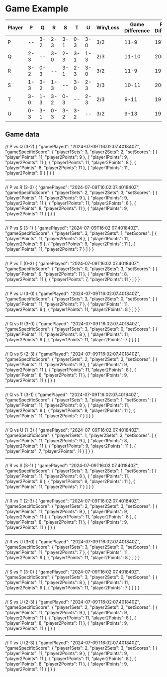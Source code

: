 # Game Example

| Player | P   | Q   | R   | S   | T   | U   | Win/Loss | Game Difference | Points Difference | Match Points | Initial Rank |
|--------|-----|-----|-----|-----|-----|-----|----------|-----------------|-------------------|--------------|--------------|
| P      | --  | 3-2 | 2-3 | 3-1 | 0-3 | 3-0 | 3/2      | 11-9            | 197/190                | 8            |              |
| Q      | 2-3 | --  | 3-0 | 2-3 | 3-1 | 1-3 | 2/3      | 11-10           | 206/201                | 8            |              |
| R      | 3-2 | 0-3 | --  | 3-1 | 2-3 | 3-0 | 3/2      | 11-9            | 197/190                | 8            |              |
| S      | 1-3 | 3-2 | 1-3 | --  | 3-0 | 2-3 | 2/3      | 10-11           | 206/201                | 7            |              |
| T      | 3-0 | 1-3 | 3-2 | 0-3 | --  | 2-3 | 2/3      | 9-11            | 197/190                | 7            |              |
| U      | 0-3 | 3-1 | 0-3 | 3-2 | 3-2 | --  | 3/2      | 9-13            | 197/190                | 7            |              |



## Game data

// P vs Q (3-2)
{
    "gamePlayed": "2024-07-09T16:02:07.401840Z",
    "gameSpecificScore": {
      "player1Sets": 3,
      "player2Sets": 2,
      "setScores": [
        { "player1Points": 11, "player2Points": 9 },
        { "player1Points": 9, "player2Points": 11 },
        { "player1Points": 11, "player2Points": 8 },
        { "player1Points": 8, "player2Points": 11 },
        { "player1Points": 11, "player2Points": 9 }
      ]
    }
}

-------------------------------------

// P vs R (2-3)
{
    "gamePlayed": "2024-07-09T16:02:07.401840Z",
    "gameSpecificScore": {
      "player1Sets": 2,
      "player2Sets": 3,
      "setScores": [
        { "player1Points": 11, "player2Points": 9 },
        { "player1Points": 9, "player2Points": 11 },
        { "player1Points": 11, "player2Points": 8 },
        { "player1Points": 8, "player2Points": 11 },
        { "player1Points": 9, "player2Points": 11 }
      ]
    }
}

-------------------------------------

// P vs S (3-1)
{
    "gamePlayed": "2024-07-09T16:02:07.401840Z",
    "gameSpecificScore": {
      "player1Sets": 3,
      "player2Sets": 1,
      "setScores": [
        { "player1Points": 11, "player2Points": 8 },
        { "player1Points": 11, "player2Points": 9 },
        { "player1Points": 9, "player2Points": 11 },
        { "player1Points": 11, "player2Points": 7 }
      ]
    }
}

-------------------------------------

// P vs T (0-3)
{
    "gamePlayed": "2024-07-09T16:02:07.401840Z",
    "gameSpecificScore": {
      "player1Sets": 0,
      "player2Sets": 3,
      "setScores": [
        { "player1Points": 9, "player2Points": 11 },
        { "player1Points": 8, "player2Points": 11 },
        { "player1Points": 7, "player2Points": 11 }
      ]
    }
}

-------------------------------------

// P vs U (3-0)
{
    "gamePlayed": "2024-07-09T16:02:07.401840Z",
    "gameSpecificScore": {
      "player1Sets": 3,
      "player2Sets": 0,
      "setScores": [
        { "player1Points": 11, "player2Points": 7 },
        { "player1Points": 11, "player2Points": 9 },
        { "player1Points": 11, "player2Points": 8 }
      ]
    }
}

-------------------------------------

// Q vs R (3-0)
{
    "gamePlayed": "2024-07-09T16:02:07.401840Z",
    "gameSpecificScore": {
      "player1Sets": 3,
      "player2Sets": 0,
      "setScores": [
        { "player1Points": 11, "player2Points": 8 },
        { "player1Points": 11, "player2Points": 9 },
        { "player1Points": 11, "player2Points": 7 }
      ]
    }
}

-------------------------------------

// Q vs S (2-3)
{
    "gamePlayed": "2024-07-09T16:02:07.401840Z",
    "gameSpecificScore": {
      "player1Sets": 2,
      "player2Sets": 3,
      "setScores": [
        { "player1Points": 11, "player2Points": 9 },
        { "player1Points": 9, "player2Points": 11 },
        { "player1Points": 11, "player2Points": 8 },
        { "player1Points": 8, "player2Points": 11 },
        { "player1Points": 9, "player2Points": 11 }
      ]
    }
}

-------------------------------------

// Q vs T (3-1)
{
    "gamePlayed": "2024-07-09T16:02:07.401840Z",
    "gameSpecificScore": {
      "player1Sets": 3,
      "player2Sets": 1,
      "setScores": [
        { "player1Points": 11, "player2Points": 8 },
        { "player1Points": 11, "player2Points": 9 },
        { "player1Points": 9, "player2Points": 11 },
        { "player1Points": 11, "player2Points": 7 }
      ]
    }
}

-------------------------------------

// Q vs U (1-3)
{
    "gamePlayed": "2024-07-09T16:02:07.401840Z",
    "gameSpecificScore": {
      "player1Sets": 1,
      "player2Sets": 3,
      "setScores": [
        { "player1Points": 11, "player2Points": 9 },
        { "player1Points": 8, "player2Points": 11 },
        { "player1Points": 9, "player2Points": 11 },
        { "player1Points": 7, "player2Points": 11 }
      ]
    }
}

-------------------------------------

// R vs S (3-1)
{
    "gamePlayed": "2024-07-09T16:02:07.401840Z",
    "gameSpecificScore": {
      "player1Sets": 3,
      "player2Sets": 1,
      "setScores": [
        { "player1Points": 11, "player2Points": 8 },
        { "player1Points": 11, "player2Points": 9 },
        { "player1Points": 9, "player2Points": 11 },
        { "player1Points": 11, "player2Points": 7 }
      ]
    }
}

-------------------------------------

// R vs T (2-3)
{
    "gamePlayed": "2024-07-09T16:02:07.401840Z",
    "gameSpecificScore": {
      "player1Sets": 2,
      "player2Sets": 3,
      "setScores": [
        { "player1Points": 11, "player2Points": 9 },
        { "player1Points": 9, "player2Points": 11 },
        { "player1Points": 11, "player2Points": 8 },
        { "player1Points": 8, "player2Points": 11 },
        { "player1Points": 9, "player2Points": 11 }
      ]
    }
}

-------------------------------------

// R vs U (3-0)
{
    "gamePlayed": "2024-07-09T16:02:07.401840Z",
    "gameSpecificScore": {
      "player1Sets": 3,
      "player2Sets": 0,
      "setScores": [
        { "player1Points": 11, "player2Points": 7 },
        { "player1Points": 11, "player2Points": 9 },
        { "player1Points": 11, "player2Points": 8 }
      ]
    }
}

-------------------------------------

// S vs T (3-0)
{
    "gamePlayed": "2024-07-09T16:02:07.401840Z",
    "gameSpecificScore": {
      "player1Sets": 3,
      "player2Sets": 0,
      "setScores": [
        { "player1Points": 11, "player2Points": 8 },
        { "player1Points": 11, "player2Points": 9 },
        { "player1Points": 11, "player2Points": 7 }
      ]
    }
}

-------------------------------------

// S vs U (2-3)
{
    "gamePlayed": "2024-07-09T16:02:07.401840Z",
    "gameSpecificScore": {
      "player1Sets": 2,
      "player2Sets": 3,
      "setScores": [
        { "player1Points": 11, "player2Points": 9 },
        { "player1Points": 9, "player2Points": 11 },
        { "player1Points": 11, "player2Points": 8 },
        { "player1Points": 8, "player2Points": 11 },
        { "player1Points": 9, "player2Points": 11 }
      ]
    }
}

-------------------------------------

// T vs U (2-3)
{
    "gamePlayed": "2024-07-09T16:02:07.401840Z",
    "gameSpecificScore": {
      "player1Sets": 2,
      "player2Sets": 3,
      "setScores": [
        { "player1Points": 11, "player2Points": 9 },
        { "player1Points": 9, "player2Points": 11 },
        { "player1Points": 11, "player2Points": 8 },
        { "player1Points": 8, "player2Points": 11 },
        { "player1Points": 9, "player2Points": 11 }
      ]
    }
}

